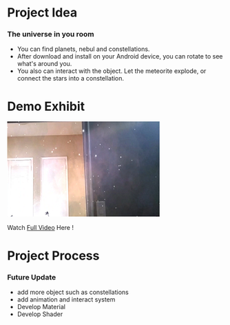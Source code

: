 

# Project Idea
### The universe in you room

- You can find planets, nebul and constellations.
- After download and install on your Android device, you can rotate to see what's around you.
- You also can interact with the object. Let the meteorite explode, or connect the stars into a constellation.




# Demo Exhibit

![img](https://github.com/BRANDDY/unityAR/raw/gh-pages/docs/assets/demo.png)

Watch [Full Video](https://drive.google.com/file/d/1GZh5S8cb0CitseI6WiguvvhZbLj8uNk5/view?usp=sharing) Here !


# Project Process

### Future Update

- add more object such as constellations
- add animation and interact system
- Develop Material
- Develop Shader
